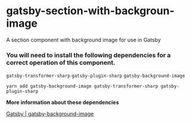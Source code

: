 # gatsby-section-with-backgroun-image
A section component with background image for use in Gatsby

### You will need to install the following dependencies for a correct operation of this component.

``gatsby-transformer-sharp``
``gatsby-plugin-sharp``
``gatsby-background-image``


```
yarn add gatsby-background-image gatsby-transformer-sharp gatsby-plugin-sharp
```

**More information about these dependencies**

[Gatsby | gatsby-background-image](https://www.gatsbyjs.org/packages/gatsby-background-image/)
